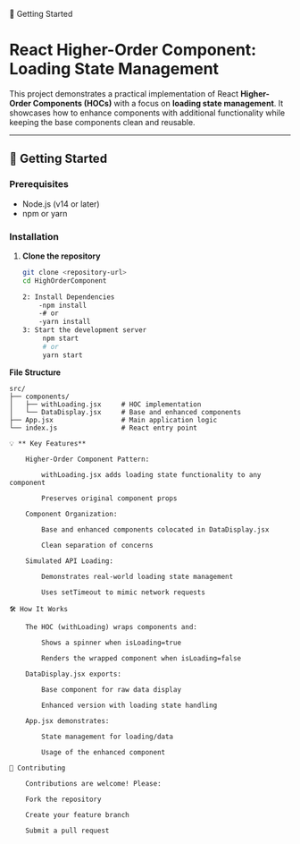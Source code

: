 🚀 Getting Started
# React Higher-Order Component: Loading State Management

This project demonstrates a practical implementation of React **Higher-Order Components (HOCs)** with a focus on **loading state management**. It showcases how to enhance components with additional functionality while keeping the base components clean and reusable.

---

## 🚀 Getting Started

### Prerequisites

- Node.js (v14 or later)
- npm or yarn

### Installation

1. **Clone the repository**
   ```bash
   git clone <repository-url>
   cd HighOrderComponent

   2: Install Dependencies
       -npm install
       -# or
       -yarn install 
   3: Start the development server
        npm start
        # or
        yarn start
**File Structure**
```
src/
├── components/
│   ├── withLoading.jsx     # HOC implementation
│   └── DataDisplay.jsx     # Base and enhanced components
├── App.jsx                 # Main application logic
└── index.js                # React entry point

💡 ** Key Features**

    Higher-Order Component Pattern:

        withLoading.jsx adds loading state functionality to any component

        Preserves original component props

    Component Organization:

        Base and enhanced components colocated in DataDisplay.jsx

        Clean separation of concerns

    Simulated API Loading:

        Demonstrates real-world loading state management

        Uses setTimeout to mimic network requests

🛠 How It Works

    The HOC (withLoading) wraps components and:

        Shows a spinner when isLoading=true

        Renders the wrapped component when isLoading=false

    DataDisplay.jsx exports:

        Base component for raw data display

        Enhanced version with loading state handling

    App.jsx demonstrates:

        State management for loading/data

        Usage of the enhanced component

🤝 Contributing

    Contributions are welcome! Please:

    Fork the repository

    Create your feature branch

    Submit a pull request    
